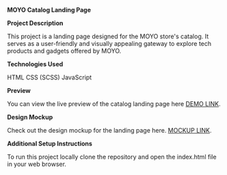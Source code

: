 **MOYO Catalog Landing Page**

**Project Description**

This project is a landing page designed for the MOYO store's catalog. It serves as a user-friendly and visually appealing gateway to explore tech products and gadgets offered by MOYO.

**Technologies Used**

HTML
CSS (SCSS)
JavaScript

**Preview**

You can view the live preview of the catalog landing page here [DEMO LINK](https://hrynkevych.github.io/layout_catalog/).

**Design Mockup**

Check out the design mockup for the landing page here. [MOCKUP LINK](https://www.figma.com/file/ojkArVazq7vsX0nbpn9CxZ/Moyo-%2F-Catalog-(ENG)?type=design&mode=design).

**Additional Setup Instructions**

To run this project locally clone the repository and open the index.html file in your web browser.
